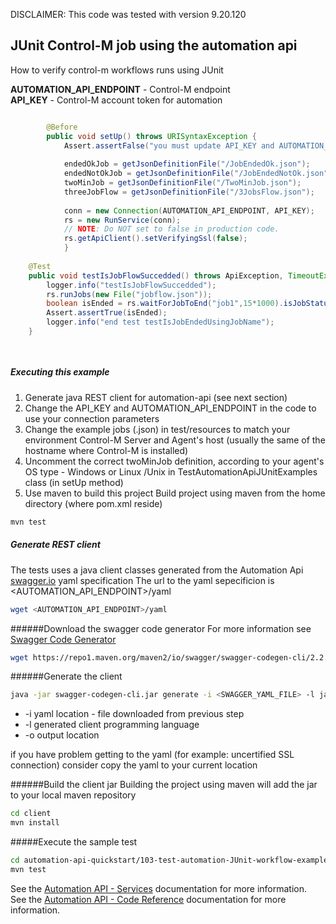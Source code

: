 DISCLAIMER: This code was tested with version 9.20.120

## JUnit Control-M job using the automation api
How to verify control-m workflows runs using JUnit


**AUTOMATION_API_ENDPOINT** - Control-M endpoint   
**API_KEY** - Control-M account token for automation  
  

```java

        @Before
        public void setUp() throws URISyntaxException {
            Assert.assertFalse("you must update API_KEY and AUTOMATION_API_ENDPOINT in this class", "<api_key-token>".equals(API_KEY));
    
            endedOkJob = getJsonDefinitionFile("/JobEndedOk.json");
            endedNotOkJob = getJsonDefinitionFile("/JobEndedNotOk.json");
            twoMinJob = getJsonDefinitionFile("/TwoMinJob.json");
            threeJobFlow = getJsonDefinitionFile("/3JobsFlow.json");
    
            conn = new Connection(AUTOMATION_API_ENDPOINT, API_KEY);
            rs = new RunService(conn);
            // NOTE: Do NOT set to false in production code.
            rs.getApiClient().setVerifyingSsl(false);
            }
	
	@Test
	public void testIsJobFlowSuccedded() throws ApiException, TimeoutException{
		logger.info("testIsJobFlowSuccedded");
		rs.runJobs(new File("jobflow.json"));
		boolean isEnded = rs.waitForJobToEnd("job1",15*1000).isJobStatus("Job1", JobStatus.ENDED_OK);
		Assert.assertTrue(isEnded);
		logger.info("end test testIsJobEndedUsingJobName");
	}	

		
```

##### Executing this example
1.  Generate java REST client for automation-api (see next section)
2.  Change the API_KEY and AUTOMATION_API_ENDPOINT in the code to use your connection parameters
3.  Change the example jobs (.json) in test/resources to match your environment Control-M Server and Agent's host (usually the same of the hostname where Control-M is installed)
4.  Uncomment the correct twoMinJob definition, according to your agent's OS type - Windows or Linux /Unix in TestAutomationApiJUnitExamples class (in setUp method)
5.  Use maven to build this project
Build project using maven from the home directory (where pom.xml reside)
```bash
mvn test 
```
   

##### Generate REST client
The tests uses a java client classes generated from the Automation Api [swagger.io](http://swagger.io) yaml specification
The url to the yaml sepecificion is \<AUTOMATION_API_ENDPOINT\>/yaml
```bash
wget <AUTOMATION_API_ENDPOINT>/yaml
```

######Download the swagger code generator 
For more information see [Swagger Code Generator](https://github.com/swagger-api/swagger-codegen)
```bash
wget https://repo1.maven.org/maven2/io/swagger/swagger-codegen-cli/2.2.1/swagger-codegen-cli-2.2.1.jar -O swagger-codegen-cli.jar
```
######Generate the client
```bash
java -jar swagger-codegen-cli.jar generate -i <SWAGGER_YAML_FILE> -l java -o client/
```
* -i yaml location - file downloaded from previous step 
* -l generated client programming language
* -o output location


if you have problem getting to the yaml (for example: uncertified SSL connection) consider copy the yaml to your current location

######Build the client jar
Building the project using maven will add the jar to your local maven repository
```bash
cd client
mvn install
```

#####Execute the sample test
```bash
cd automation-api-quickstart/103-test-automation-JUnit-workflow-examples
mvn test
```

See the [Automation API - Services](https://docs.bmc.com/docs/display/public/workloadautomation/Control-M+Automation+API+-+Services) documentation for more information.  
See the [Automation API - Code Reference](https://docs.bmc.com/docs/display/public/workloadautomation/Control-M+Automation+API+-+Code+Reference) documentation for more information.
